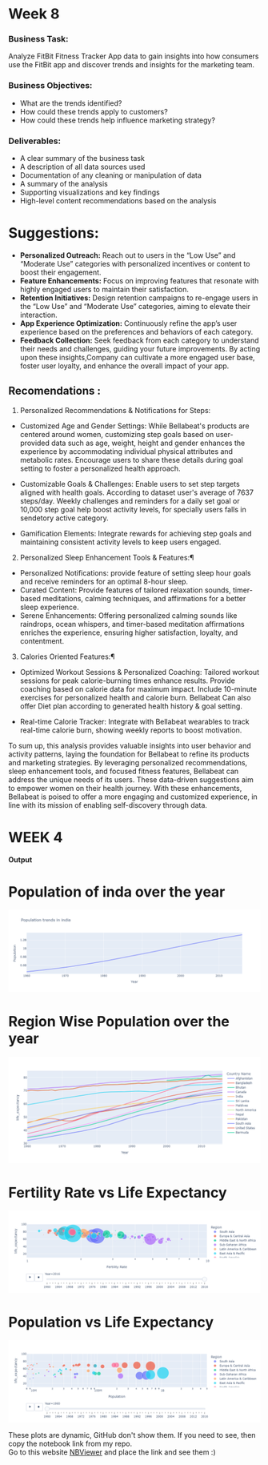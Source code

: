 # Week 8
### **Business Task:**
Analyze FitBit Fitness Tracker App data to gain insights into how consumers use the FitBit app and discover trends and insights for the marketing team.
### **Business Objectives:**
* What are the trends identified?
* How could these trends apply to customers?
* How could these trends help influence marketing strategy?
### **Deliverables:**
* A clear summary of the business task
* A description of all data sources used
* Documentation of any cleaning or manipulation of data
* A summary of the analysis
* Supporting visualizations and key findings
* High-level content recommendations based on the analysis

# **Suggestions:**  
* **Personalized Outreach:** Reach out to users in the “Low Use” and “Moderate Use” categories with personalized incentives or content to boost their engagement.   
* **Feature Enhancements:** Focus on improving features that resonate with highly engaged users to maintain their satisfaction.   
* **Retention Initiatives:** Design retention campaigns to re-engage users in the “Low Use” and “Moderate Use” categories, aiming to elevate their interaction.   
* **App Experience Optimization:** Continuously refine the app’s user experience based on the preferences and behaviors of each category.
* **Feedback Collection:** Seek feedback from each category to understand their needs and challenges, guiding your future improvements.
By acting upon these insights,Company can cultivate a more engaged user base, foster user loyalty, and enhance the overall impact of your app.  


## Recomendations :
1. Personalized Recommendations & Notifications for Steps:
* Customized Age and Gender Settings: While Bellabeat's products are centered around women, customizing step goals based on user-provided data such as age, weight, height and gender enhances the experience by accommodating individual physical attributes and metabolic rates. Encourage users to share these details during goal setting to foster a personalized health approach.

* Customizable Goals & Challenges: Enable users to set step targets aligned with health goals. According to dataset user's average of 7637 steps/day. Weekly challenges and reminders for a daily set goal or 10,000 step goal help boost activity levels, for specially users falls in sendetory active category.

* Gamification Elements: Integrate rewards for achieving step goals and maintaining consistent activity levels to keep users engaged.  
2. Personalized Sleep Enhancement Tools & Features:¶
* Personalized Notifications: provide feature of setting sleep hour goals and receive reminders for an optimal 8-hour sleep.
* Curated Content: Provide features of tailored relaxation sounds, timer-based meditations, calming techniques, and affirmations for a better sleep experience.
* Serene Enhancements: Offering personalized calming sounds like raindrops, ocean whispers, and timer-based meditation affirmations enriches the experience, ensuring higher satisfaction, loyalty, and contentment.  
3. Calories Oriented Features:¶
* Optimized Workout Sessions & Personalized Coaching: Tailored workout sessions for peak calorie-burning times enhance results. Provide coaching based on calorie data for maximum impact. Include 10-minute exercises for personalized health and calorie burn. Bellabeat Can also offer Diet plan according to generated health history & goal setting.

* Real-time Calorie Tracker: Integrate with Bellabeat wearables to track real-time calorie burn, showing weekly reports to boost motivation.

To sum up, this analysis provides valuable insights into user behavior and activity patterns, laying the foundation for Bellabeat to refine its products and marketing strategies. By leveraging personalized recommendations, sleep enhancement tools, and focused fitness features, Bellabeat can address the unique needs of its users. These data-driven suggestions aim to empower women on their health journey. With these enhancements, Bellabeat is poised to offer a more engaging and customized experience, in line with its mission of enabling self-discovery through data.














# WEEK 4
**Output**  
# **Population of inda over the year**
![Alt text](https://github.com/Sanjay-0110/Prep_Insta_repo/blob/main/Output/Population%20of%20inda%20over%20the%20year.png )  
# **Region Wise Population over the year**
![Alt text](https://github.com/Sanjay-0110/Prep_Insta_repo/blob/main/Output/region%20wise%20%20population.png )  
# **Fertility Rate vs Life Expectancy**  
![Alt text](https://github.com/Sanjay-0110/Prep_Insta_repo/blob/main/Output/Fertility%20rate%20vs%20life%20exceptency.png )  
# **Population vs Life Expectancy**  
![Alt text](https://github.com/Sanjay-0110/Prep_Insta_repo/blob/main/Output/population%20vs%20life%20exceptency.png)

These plots are dynamic, GitHub don't show them.
If you need to see, then copy the notebook link from my repo.  
Go to this website [NBViewer](https://nbviewer.org/) and place the link and see them :)
